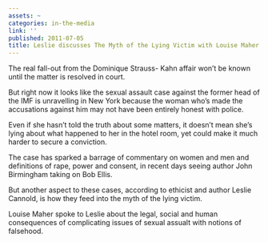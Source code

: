 ```yaml
---
assets: ~
categories: in-the-media
link: ''
published: 2011-07-05
title: Leslie discusses The Myth of the Lying Victim with Louise Maher
---
```

The real fall-out from the Dominique Strauss- Kahn affair won’t be known until the matter is resolved in court.

But right now it looks like the sexual assault case against the former head of the IMF is unravelling in New York because the woman who’s made the accusations against him may not have been entirely honest with police.

Even if she hasn’t told the truth about some matters, it doesn’t mean she’s lying about what happened to her in the hotel room, yet could make it much harder to secure a conviction.

The case has sparked a barrage of commentary on women and men and definitions of rape, power and consent, in recent days seeing author John Birmingham taking on Bob Ellis.

But another aspect to these cases, according to ethicist and author Leslie Cannold, is how they feed into the myth of the lying victim.

Louise Maher spoke to Leslie about the legal, social and human consequences of complicating issues of sexual assualt with notions of falsehood.